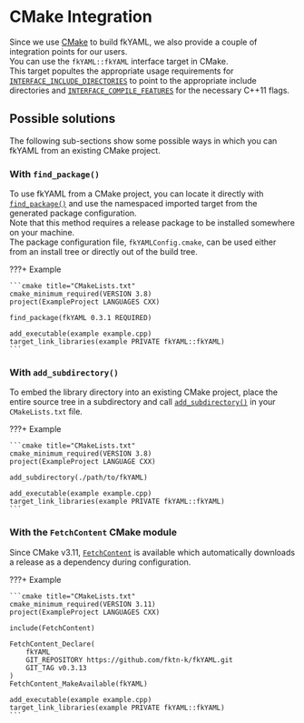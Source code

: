 # CMake Integration

Since we use [CMake](https://cmake.org/) to build fkYAML, we also provide a couple of integration points for our users.  
You can use the `fkYAML::fkYAML` interface target in CMake.  
This target popultes the appropriate usage requirements for [`INTERFACE_INCLUDE_DIRECTORIES`](https://cmake.org/cmake/help/latest/prop_tgt/INTERFACE_INCLUDE_DIRECTORIES.html) to point to the appropriate include directories and [`INTERFACE_COMPILE_FEATURES`](https://cmake.org/cmake/help/latest/prop_tgt/INTERFACE_COMPILE_FEATURES.html) for the necessary C++11 flags.  

## Possible solutions

The following sub-sections show some possible ways in which you can fkYAML from an existing CMake project.  

### With `find_package()`

To use fkYAML from a CMake project, you can locate it directly with [`find_package()`](https://cmake.org/cmake/help/latest/command/find_package.html) and use the namespaced imported target from the generated package configuration.  
Note that this method requires a release package to be installed somewhere on your machine.  
The package configuration file, `fkYAMLConfig.cmake`, can be used either from an install tree or directly out of the build tree.  

???+ Example

    ```cmake title="CMakeLists.txt"
    cmake_minimum_required(VERSION 3.8)
    project(ExampleProject LANGUAGES CXX)

    find_package(fkYAML 0.3.1 REQUIRED)

    add_executable(example example.cpp)
    target_link_libraries(example PRIVATE fkYAML::fkYAML)
    ```

### With `add_subdirectory()`

To embed the library directory into an existing CMake project, place the entire source tree in a subdirectory and call [`add_subdirectory()`](https://cmake.org/cmake/help/latest/command/add_subdirectory.html) in your `CMakeLists.txt` file.  

???+ Example

    ```cmake title="CMakeLists.txt"
    cmake_minimum_required(VERSION 3.8)
    project(ExampleProject LANGUAGE CXX)

    add_subdirectory(./path/to/fkYAML)

    add_executable(example example.cpp)
    target_link_libraries(example PRIVATE fkYAML::fkYAML)
    ```

### With the `FetchContent` CMake module

Since CMake v3.11, [`FetchContent`](https://cmake.org/cmake/help/latest/module/FetchContent.html) is available which automatically downloads a release as a dependency during configuration.  

???+ Example

    ```cmake title="CMakeLists.txt"
    cmake_minimum_required(VERSION 3.11)
    project(ExampleProject LANGUAGES CXX)

    include(FetchContent)

    FetchContent_Declare(
        fkYAML
        GIT_REPOSITORY https://github.com/fktn-k/fkYAML.git
        GIT_TAG v0.3.13
    )
    FetchContent_MakeAvailable(fkYAML)

    add_executable(example example.cpp)
    target_link_libraries(example PRIVATE fkYAML::fkYAML)
    ```
